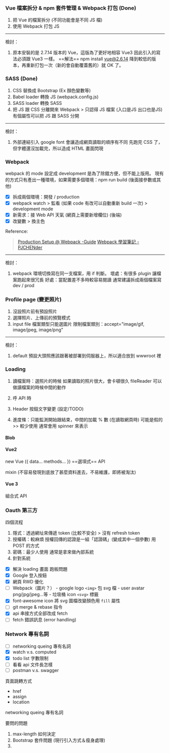 ### Vue 檔案拆分 & npm 套件管理 & Webpack 打包 (Done)
1. 把 Vue 的檔案拆分 (不同功能會是不同 JS 檔)
2. 使用 Webpack 打包 JS
---
檢討：
1. 原本安裝的是 2.7.14 版本的 Vue，這版為了更好地相容 Vue3 因此引入的寫法必須跟 Vue3 一樣。
   ==解法== npm install vue@2.6.14 降到較低的版本，再重新打包一次（新的會自動覆蓋舊的）就 OK 了。

### SASS (Done)
1. CSS 替換成 Bootstrap (Ex 顏色變數等)
2. Babel loader 轉換 JS (webpack.config.js)
3. SASS loader 轉換 SASS
4. 把 JS 跟 CSS 分離開來
Webpack > 只認得 JS 檔案 (入口是JS 出口也是JS)
有個屬性可以把 JS 跟 SASS 分開

---
檢討：
1. 外部連結引入 google font 會讓造成網頁讀取的順序有不同
   先跑完 CSS 了，但字體還沒加載完，所以造成 HTML 畫面閃現

### Webpack
webpack 的 mode 設定成 development 是為了除錯方便，但不能上版用。
現有的方式只有產出一種環境，如果需要多個環境：npm run build (後面接參數或其他)
- [x] 拆成兩個環境：開發 / production
- [x] webpack watch > 監看 (如果 code 有改可以自動重新 build 一次) > development mode
- [x] 新需求：接 Web API 天氣 (網頁上需要新增欄位) (後端)
- [x] 改變數 > 換主色

Reference:
> [Production Setup @ Webpack -Guide](https://webpack.docschina.org/guides/production/)
> [Webpack 學習筆記 - PJCHENder](https://pjchender.dev/webpack/note-webpack/#%E6%AD%A3%E5%BC%8F%E7%92%B0%E5%A2%83production-mode)

---
檢討：
1. webpack 環境切換寫在同一支檔案，用 if 判斷。
   壞處：有很多 plugin 讓檔案跑起來很冗長
   好處：當配置差不多時較容易閱讀
   通常建議拆成兩個檔案寫 dev / prod


### Profile page (變更照片)
1. 沒設照片前有預設照片
2. 選擇照片、上傳前的預覽模式
3. input file 檔案類型只能選圖片 
限制檔案類別：accept="image/gif, image/jpeg, image/png"
---
檢討：
1. default 預設大頭照應該跟著被部署到伺服器上，所以適合放到 wwwroot 裡


### Loading
1. 讀檔案時：選照片的時候
   如果讀取的照片很大，會卡頓很久
   fileReader 可以做讀檔案的時候中間的動作
2. 呼 API 時
3. Header 按鈕文字變更 (設定/TODO)

1. 進度條：只能監測開始跟結束，中間的加載 % 數 (在讀取網頁時) 可能是假的 >> 較少使用
   通常會用 spinner 來表示

#### Blob


#### Vue2
new Vue ({
 data...
 methods...
})
==選項式== API

mixin (不容易發現到底放了甚麼資料進去，不易維護，即將被淘汰)

#### Vue 3
組合式 API

### Oauth 第三方
四個流程
1. 隱式：透過網址來傳遞 token (比較不安全) > 沒有 refresh token
2. 授權碼：較麻煩 授權回傳的認證是一組「認證碼」(變成其中一個參數)
   用 POST 的方式
3. 密碼：最少人使用 通常是拿來做內部系統
4. 針對系統

- [x] 解決 loading 畫面 跑板問題
- [x] Google 登入按鈕
- [x] 網頁 RWD 優化
- [ ] Webpack（圖片？）
      - google logo `<img>` 包 svg 檔
      - user avatar png/jpg/jpeg...等
      - 垃圾桶 icon `<svg>` 標籤
- [x] font-awesome icon
      將 svg 圖檔改變顏色用 `fill` 屬性
- [ ] git merge & rebase 指令
- [x] api 串接方式全部改成 fetch
- [ ] fetch 錯誤訊息 (error handling)

### Network 專有名詞
- [ ] networking queing 專有名詞
- [x] watch v.s. computed
- [x] todo list 字數限制
- [ ] 看看 api 文件長怎樣
- [ ] postman v.s. swagger

頁面跳轉方式
- href
- assign
- location

networking queing 專有名詞

要問的問題
1. max-length 如何決定
2. Bootstrap 套件問題 (現行引入方式＆瘦身處理)
3. 